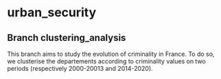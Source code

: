 # urban_security

## Branch clustering_analysis

This branch aims to study the evolution of criminality in France. To do so, we clusterise the departements according to criminality values on two periods (respectively 2000-20013 and 2014-2020).
